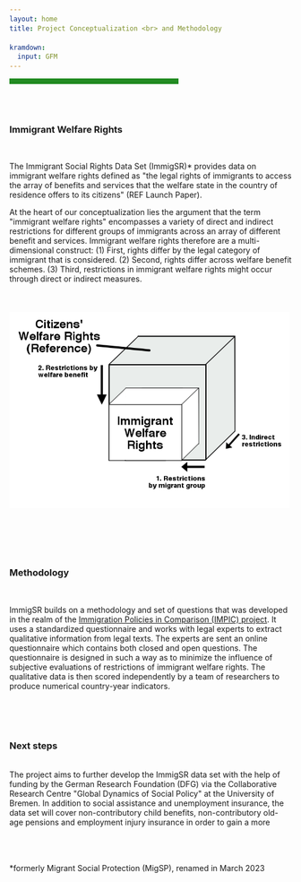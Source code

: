 ```yaml
---
layout: home
title: Project Conceptualization <br> and Methodology

kramdown:
  input: GFM
---
```


<hr width="60%" style="height: 10px; background-color: #228b22; border-radius: 0;" align="center">
<br><br>
<h3> Immigrant Welfare Rights </h3>
<br>

The Immigrant Social Rights Data Set (ImmigSR)* provides data on immigrant welfare rights defined as "the legal rights of immigrants to access the array of benefits and services that the welfare state in the country of residence offers to its citizens" (REF Launch Paper). 

At the heart of our conceptualization lies the argument that the term "immigrant welfare rights" encompasses a variety of direct and indirect restrictions for different groups of immigrants across an array of different benefit and services. Immigrant welfare rights therefore are a multi-dimensional construct: (1) First, rights differ by the legal category of immigrant that is considered. (2) Second, rights differ across welfare benefit schemes. (3) Third, restrictions in immigrant welfare rights might occur through direct or indirect measures. 
<br><br><br><br>
<img width='500' height='350' class="center" src="/assets/img/immigrant welfare rights.png" alt="">

<br><br>

<br />      
<h3> Methodology </h3>  
<br>  
   
ImmigSR builds on a methodology and set of questions that was developed in the realm of the 
<a href="http://www.impic-project.eu">Immigration Policies in Comparison (IMPIC) project</a>. It uses a standardized questionnaire and works with legal experts to extract qualitative information from legal texts. The experts are sent an online questionnaire which contains both closed and open questions. The questionnaire is designed in such a way as to minimize the influence of subjective evaluations of restrictions of immigrant welfare rights. The qualitative data is then scored independently by a team of researchers to produce numerical country-year indicators.
<br />
<br><br>

<br>  
<h3> Next steps </h3> 

<br>
The project aims to further develop the ImmigSR data set with the help of funding by the German Research Foundation (DFG) via the Collaborative Research Centre "Global Dynamics of Social Policy" at the University of Bremen. In addition to social assistance and unemployment insurance, the data set will cover non-contributory child benefits, non-contributory old-age pensions and employment injury insurance in order to gain a more <br><br><br><br>

<p>
  *formerly Migrant Social Protection (MigSP), renamed in March 2023</p>

